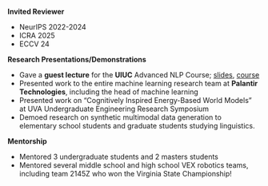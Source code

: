 
**Invited Reviewer**
  - NeurIPS 2022-2024
  - ICRA 2025
  - ECCV 24

**Research Presentations/Demonstrations**
  - Gave a **guest lecture** for the **UIUC** Advanced NLP Course; [slides](https://blender.cs.illinois.edu/course/fall24/lecture17.pptx), [course](https://blender.cs.illinois.edu/course/fall24/anlp.html)
  - Presented work to the entire machine learning research team at **Palantir Technologies**, including the head of machine learning
  - Presented work on “Cognitively Inspired Energy-Based World Models” at UVA Undergraduate Engineering Research Symposium
  - Demoed research on synthetic multimodal data generation to elementary school students and graduate students studying linguistics.
  
**Mentorship**
  - Mentored 3 undergraduate students and 2 masters students 
  - Mentored several middle school and high school VEX robotics teams, including team 2145Z who won the Virginia State Championship!
